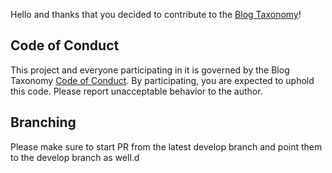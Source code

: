 Hello and thanks that you decided to contribute to the [Blog Taxonomy](https://github.com/GinoPane/oc-blogtaxonomy-plugin)!

## Code of Conduct

This project and everyone participating in it is governed by the Blog Taxonomy [Code of Conduct](CODE_OF_CONDUCT.md). By participating, you are expected to uphold this code. Please report unacceptable behavior to the author.

## Branching

Please make sure to start PR from the latest develop branch and point them to the develop branch as well.d